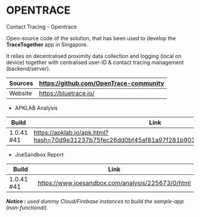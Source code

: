 # OPENTRACE
Contact Tracing - Opentrace

Open-source code of the solution, that has been used to develop the **TraceTogether** app in Singapore.

It relies on decentralised proximity data collection and logging (local on device) together with centralised user-ID & contact tracing management (backend/server).

Sources | https://github.com/OpenTrace-community
--------|---------------------------------------
Website | https://bluetrace.io/

- APKLAB Analysis 

Build | Link
------|-----
1.0.41 #41 | https://apklab.io/apk.html?hash=70d9e31237b75fec26dd0bf45af81a97f281b903378facc054afc01eff6c3a3c

- JoeSandbox Report

Build | Link
------|-----
1.0.41 #41 | https://www.joesandbox.com/analysis/225673/0/html

_**Notice :** used dummy Cloud/Firebase instances to build the sample-app (non-functional)._
